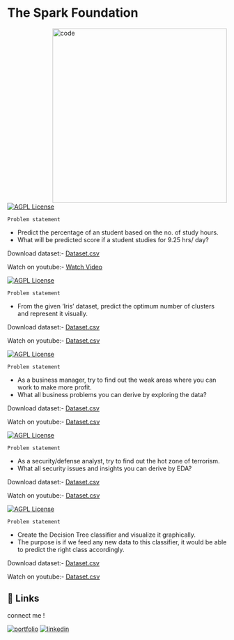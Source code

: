 
# The Spark Foundation

<img align ="right" alt ="code" width ="400" src = "https://cdn.dribbble.com/users/4055494/screenshots/15215756/media/d2b66c4ca0192aa26d103448b3d1518b.gif">

[![AGPL License](https://img.shields.io/badge/PREDICTION_USING_SUPERVISED_ML-LEVEL_BEGINNER-blue.svg)](http://www.gnu.org/licenses/agpl-3.0)


`Problem statement`




 - Predict the percentage of an student based on the no. of study hours.
 - What will be predicted score if a student studies for 9.25 hrs/ day?


Download dataset:-
[Dataset.csv](https://github.com/vidnesharma20/Spark-foundation-Task/blob/main/task%201.csv)

Watch on youtube:-
[Watch Video](https://www.youtube.com/watch?v=yQjoaUEZD1g)


[![AGPL License](https://img.shields.io/badge/PREDICTION_USING_UNSUPERVISED_ML-LEVEL_BEGINNER-Green.svg)](http://www.gnu.org/licenses/agpl-3.0)


`Problem statement`




 - From the given ‘Iris’ dataset, predict the optimum number of clusters and represent it visually.
 


Download dataset:-
[Dataset.csv](https://bit.ly/3kXTdox)

Watch on youtube:-
[Dataset.csv](https://bit.ly/3kXTdox)


[![AGPL License](https://img.shields.io/badge/EXPLORITY_DATA_ANALYSIS_[RETAIL]-LEVEL_BEGINNER-blue.svg)](http://www.gnu.org/licenses/agpl-3.0)


`Problem statement`




 - As a business manager, try to find out the weak areas where you can work to make more profit.
 - What all business problems you can derive by exploring the data?
 


Download dataset:-
[Dataset.csv](https://github.com/vidnesharma20/Spark-foundation-Task/blob/main/Task_3-SampleSuperstore.csv)

Watch on youtube:-
[Dataset.csv](https://github.com/vidnesharma20/Spark-foundation-Task/blob/main/Task_3-SampleSuperstore.csv)


[![AGPL License](https://img.shields.io/badge/EXPLORITY_DATA_ANALYSIS_[TERRORISM]-LEVEL_INTERMEDIATE-GREEN.svg)](http://www.gnu.org/licenses/agpl-3.0)


`Problem statement`




 - As a security/defense analyst, try to find out the hot zone of terrorism.
 - What all security issues and insights you can derive by EDA?


Download dataset:-
[Dataset.csv](https://bit.ly/2TK5Xn5)

Watch on youtube:-
[Dataset.csv](https://bit.ly/2TK5Xn5)


[![AGPL License](https://img.shields.io/badge/PREDICATION_USING_DECISION_TREE_ALGORITHM_[TERRORISM]-LEVEL_INTERMEDIATE-red.svg)](http://www.gnu.org/licenses/agpl-3.0)


`Problem statement`




 - Create the Decision Tree classifier and visualize it graphically.
 - The purpose is if we feed any new data to this classifier, it would be able to predict the right class accordingly.


Download dataset:-
[Dataset.csv](https://github.com/vidnesharma20/Spark-foundation-Task/blob/main/Task_5Iris.csv)

Watch on youtube:-
[Dataset.csv](https://github.com/vidnesharma20/Spark-foundation-Task/blob/main/Task_5Iris.csv)


## 🔗 Links
connect me !

[![portfolio](https://img.shields.io/badge/Youtube-840000?style=for-the-badge&logo=youtube&logoColor=red)](https://katherineoelsner.com/)
[![linkedin](https://img.shields.io/badge/linkedin-0A66C2?style=for-the-badge&logo=linkedin&logoColor=white)](https://www.linkedin.com/in/vidnesh-sharma-875755207/)





